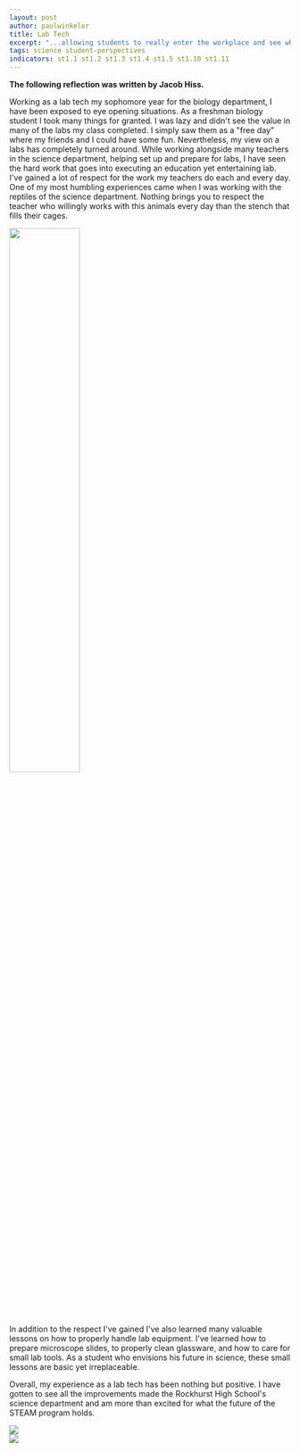 ```yaml
---
layout: post
author: paulwinkeler
title: Lab Tech
excerpt: "...allowing students to really enter the workplace and see what the future of engineering and science has to offer in a fast paced world."
tags: science student-perspectives
indicators: st1.1 st1.2 st1.3 st1.4 st1.5 st1.10 st1.11
---
```

<b>The following reflection was written by Jacob Hiss.</b>

Working as a lab tech my sophomore year for the biology department, I have been exposed to eye opening situations. As a freshman biology student I took many things for granted. I was lazy and didn't see the value in many of the labs my class completed. I simply saw them as a "free day" where my friends and I could have some fun. Nevertheless, my view on a labs has completely turned around. While working alongside many teachers in the science department, helping set up and prepare for labs, I have seen the hard work that goes into executing an education yet entertaining lab. I've gained a lot of respect for the work my teachers do each and every day. One of my most humbling experiences came when I was working with the reptiles of the science department. Nothing brings you to respect the teacher who willingly works with this animals every day than the stench that fills their cages. 
     
<div align="center;" class="flex-wrapper">
  <div class="x1"><img src="{{ site.baseurl }}/img/LabTech1.jpg" style="width: 50%;"></div>
</div>     
      
In addition to the respect I've gained I've also learned many valuable lessons on how to properly handle lab equipment. I've learned how to prepare microscope slides, to properly clean glassware, and how to care for small lab tools. As a student who envisions his future in science, these small lessons are basic yet irreplaceable.
     
     
Overall, my experience as a lab tech has been nothing but positive. I have gotten to see all the improvements made the Rockhurst High School's science department and am more than excited for what the future of the STEAM program holds. 

<div class="flex-wrapper">
  <div class="x1"><img src="{{ site.baseurl }}/img/LabTech2.jpg"></div>
  <div class="x1"><img src="{{ site.baseurl }}/img/LabTech3.jpg"></div>
</div>
